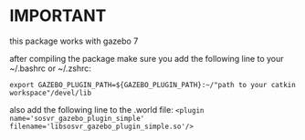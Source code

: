 
# IMPORTANT
this package works with gazebo 7

after compiling the package make sure you add the following line to your ~/.bashrc or ~/.zshrc:




`export GAZEBO_PLUGIN_PATH=${GAZEBO_PLUGIN_PATH}:~/"path to your catkin workspace"/devel/lib`


also add the following line to the .world file:
  `<plugin name='sosvr_gazebo_plugin_simple' filename='libsosvr_gazebo_plugin_simple.so'/>`

